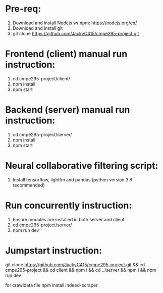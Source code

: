 # Pre-req:

1) Download and install Nodejs w/ npm: https://nodejs.org/en/
2) Download and install git
2) git clone https://github.com/JackyC415/cmpe295-project.git

# Frontend (client) manual run instruction:
1) cd cmpe295-project/client/
2) npm install
3) npm start 

# Backend (server) manual run instruction:
1) cd cmpe295-project/server/
2) npm install
3) npm start

# Neural collaborative filtering script:

1) Install tensorflow, lightfm and pandas (python version 3.8 recommended)

# Run concurrently instruction:
1) Ensure modules are installed in both server and client
2) cd cmpe295-project/server/
3) npm run dev

# Jumpstart instruction:
git clone https://github.com/JackyC415/cmpe295-project.git && cd cmpe295-project && cd client && npm i && cd ../server && npm i && npm run dev


for crawldata file 
npm install indeed-scraper
